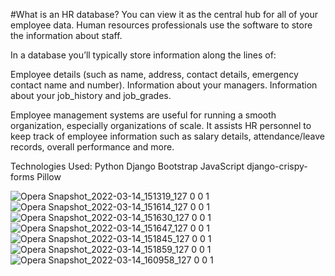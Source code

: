 #What is an HR database?
You can view it as the central hub for all of your employee data. Human resources professionals use the software to store the information about staff.

In a database you’ll typically store information along the lines of:

Employee details (such as name, address, contact details, emergency contact name and number).
Information about your managers.
Information about your job_history and job_grades.

Employee management systems are useful for running a smooth organization, especially organizations of scale. It assists HR personnel to keep track of employee information such as salary details, attendance/leave records, overall performance and more.

Technologies Used:
    Python
    Django
    Bootstrap
    JavaScript
    django-crispy-forms
    Pillow

![Opera Snapshot_2022-03-14_151319_127 0 0 1](https://user-images.githubusercontent.com/30430563/158180133-ae9b343b-7114-4a6f-ae3b-bebeea48aeb8.png)
![Opera Snapshot_2022-03-14_151614_127 0 0 1](https://user-images.githubusercontent.com/30430563/158180209-89d0731d-fdc0-47da-a206-77e5089e59ef.png)
![Opera Snapshot_2022-03-14_151630_127 0 0 1](https://user-images.githubusercontent.com/30430563/158180278-160060a8-f04e-438c-a991-6797754a65e1.png)
![Opera Snapshot_2022-03-14_151647_127 0 0 1](https://user-images.githubusercontent.com/30430563/158180303-aec1b639-8338-4efb-baa6-6c2a80468d40.png)
![Opera Snapshot_2022-03-14_151845_127 0 0 1](https://user-images.githubusercontent.com/30430563/158180326-9c6e57dd-2f8d-4359-bc33-ca789fc0931e.png)
![Opera Snapshot_2022-03-14_151859_127 0 0 1](https://user-images.githubusercontent.com/30430563/158180349-e4363a63-5380-4c31-96a2-884f0862355b.png)
![Opera Snapshot_2022-03-14_160958_127 0 0 1](https://user-images.githubusercontent.com/30430563/158189682-51032b8f-a431-4dc1-bdd7-214d044447fd.png)
